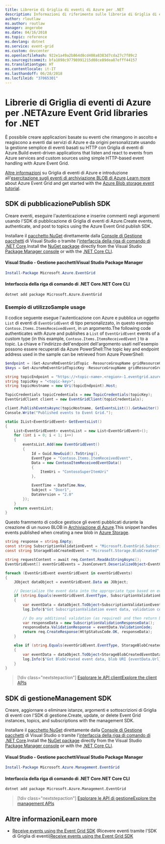 ```yaml
---
title: Librerie di Griglia di eventi di Azure per .NET
description: Informazioni di riferimento sulle librerie di Griglia di eventi di Azure per .NET
author: rloutlaw
ms.author: routlaw
manager: angerobe
ms.date: 04/16/2018
ms.topic: reference
ms.devlang: dotnet
ms.service: event-grid
ms.custom: devcenter
ms.openlocfilehash: 922e1a49a2b864d8cd408a8383d7cda27c7f89c2
ms.sourcegitcommit: bfa1898c97798991215d08ce89dea87efff44157
ms.translationtype: HT
ms.contentlocale: it-IT
ms.lasthandoff: 06/28/2018
ms.locfileid: "37065301"
---
```

# <a name="azure-event-grid-libraries-for-net"></a><span data-ttu-id="e7bf4-103">Librerie di Griglia di eventi di Azure per .NET</span><span class="sxs-lookup"><span data-stu-id="e7bf4-103">Azure Event Grid libraries for .NET</span></span>

<span data-ttu-id="e7bf4-104">È possibile creare applicazioni basate su eventi che rimangono in ascolto e reagiscono a eventi dai servizi di Azure e da origini personalizzate usando la gestione semplice di eventi basati su HTTP con Griglia di eventi di Azure.</span><span class="sxs-lookup"><span data-stu-id="e7bf4-104">Build event-driven applications that listen and react to events from Azure services and custom sources using simple HTTP-based event handling with Azure Event Grid.</span></span>

<span data-ttu-id="e7bf4-105">[Altre informazioni](/azure/event-grid/overview) su Griglia di eventi di Azure e introduzione all'[esercitazione sugli eventi di archiviazione BLOB di Azure](/azure/storage/blobs/storage-blob-event-quickstart-powershell).</span><span class="sxs-lookup"><span data-stu-id="e7bf4-105">[Learn more](/azure/event-grid/overview) about Azure Event Grid and get started with the [Azure Blob storage event tutorial](/azure/storage/blobs/storage-blob-event-quickstart-powershell).</span></span> 

## <a name="publish-sdk"></a><span data-ttu-id="e7bf4-106">SDK di pubblicazione</span><span class="sxs-lookup"><span data-stu-id="e7bf4-106">Publish SDK</span></span>

<span data-ttu-id="e7bf4-107">Creare eventi, eseguire l'autenticazione e inserire commenti negli argomenti usando l'SDK di pubblicazione di Griglia di eventi di Azure.</span><span class="sxs-lookup"><span data-stu-id="e7bf4-107">Create events, authenticate, and post to topics using the Azure Event Grid publish SDK.</span></span>

<span data-ttu-id="e7bf4-108">Installare il [pacchetto NuGet](https://www.nuget.org/packages/Microsoft.Azure.Management.Network.Fluent) direttamente dalla [Console di Gestione pacchetti][PackageManager] di Visual Studio o tramite l'[interfaccia della riga di comando di .NET Core][DotNetCLI].</span><span class="sxs-lookup"><span data-stu-id="e7bf4-108">Install the [NuGet package](https://www.nuget.org/packages/Microsoft.Azure.Management.Network.Fluent) directly from the Visual Studio [Package Manager console][PackageManager] or with the [.NET Core CLI][DotNetCLI].</span></span>

#### <a name="visual-studio-package-manager"></a><span data-ttu-id="e7bf4-109">Visual Studio - Gestione pacchetti</span><span class="sxs-lookup"><span data-stu-id="e7bf4-109">Visual Studio Package Manager</span></span>

```powershell
Install-Package Microsoft.Azure.EventGrid
```

#### <a name="net-core-cli"></a><span data-ttu-id="e7bf4-110">Interfaccia della riga di comando di .NET Core</span><span class="sxs-lookup"><span data-stu-id="e7bf4-110">.NET Core CLI</span></span>

```bash
dotnet add package Microsoft.Azure.EventGrid 
```

### <a name="sample-usage"></a><span data-ttu-id="e7bf4-111">Esempio di utilizzo</span><span class="sxs-lookup"><span data-stu-id="e7bf4-111">Sample usage</span></span>

<span data-ttu-id="e7bf4-112">Il codice seguente esegue l'autenticazione con Azure e pubblica un oggetto `List` di eventi di `EventGridEvent` di tipo personalizzato, in questo esempio `Contoso.Items.ItemsReceivedEvent`, in un argomento.</span><span class="sxs-lookup"><span data-stu-id="e7bf4-112">The following code authenticates with Azure and publishes a `List` of  `EventGridEvent` events of a custom type (in this example, `Contoso.Items.ItemsReceivedEvent` ) to a topic.</span></span> <span data-ttu-id="e7bf4-113">La chiave e l'indirizzo dell'endpoint dell'argomento usati nell'esempio possono essere recuperati da Azure PowerShell:</span><span class="sxs-lookup"><span data-stu-id="e7bf4-113">The topic key and endpoint address used in the sample can be retrieved from Azure PowerShell:</span></span>

```powershell
$endpoint = (Get-AzureRmEventGridTopic -ResourceGroupName gridResourceGroup -Name <topic-name>).Endpoint
$keys = Get-AzureRmEventGridTopicKey -ResourceGroupName gridResourceGroup -Name <topic-name>
```

```csharp
string topicEndpoint = "https://<topic-name>.<region>-1.eventgrid.azure.net/api/events";
string topicKey = "<topic-key>";
string topicHostname = new Uri(topicEndpoint).Host;

TopicCredentials topicCredentials = new TopicCredentials(topicKey);
EventGridClient client = new EventGridClient(topicCredentials);

client.PublishEventsAsync(topicHostname, GetEventsList()).GetAwaiter().GetResult();
Console.Write("Published events to Event Grid.");

static IList<EventGridEvent> GetEventsList()
{
    List<EventGridEvent> eventsList = new List<EventGridEvent>();
    for (int i = 0; i < 1; i++)
    {
        eventsList.Add(new EventGridEvent()
        {
            Id = Guid.NewGuid().ToString(),
            EventType = "Contoso.Items.ItemReceivedEvent",
            Data = new ContosoItemReceivedEventData()
            {
                ItemUri = "ContosoSuperItemUri"
            },

            EventTime = DateTime.Now,
            Subject = "Door1",
            DataVersion = "2.0"
        });
    }
    return eventsList;
}
```

<span data-ttu-id="e7bf4-114">Questo frammento di codice gestisce gli eventi pubblicati durante la creazione di un nuovo BLOB in [Archiviazione di Azure](/azure/storage/blobs/storage-blob-event-overview).</span><span class="sxs-lookup"><span data-stu-id="e7bf4-114">This snippet handles events published when creating a new blob in [Azure Storage](/azure/storage/blobs/storage-blob-event-overview).</span></span>

```csharp
string response = string.Empty;
const string SubscriptionValidationEvent = "Microsoft.EventGrid.SubscriptionValidationEvent";
const string StorageBlobCreatedEvent = "Microsoft.Storage.BlobCreated";

string requestContent = await req.Content.ReadAsStringAsync();
EventGridEvent[] eventGridEvents = JsonConvert.DeserializeObject<EventGridEvent[]>(requestContent);

foreach (EventGridEvent eventGridEvent in eventGridEvents)
{
    JObject dataObject = eventGridEvent.Data as JObject;

    // Deserialize the event data into the appropriate type based on event type 
    if (string.Equals(eventGridEvent.EventType, SubscriptionValidationEvent, StringComparison.OrdinalIgnoreCase))
    {
        var eventData = dataObject.ToObject<SubscriptionValidationEventData>();
        log.Info($"Got SubscriptionValidation event data, validation code: {eventData.ValidationCode}, topic: {eventGridEvent.Topic}");

        // Do any additional validation (as required) and then return back the below response
        var responseData = new SubscriptionValidationResponseData();
        responseData.ValidationResponse = eventData.ValidationCode;
        return req.CreateResponse(HttpStatusCode.OK, responseData);
    }

    else if (string.Equals(eventGridEvent.EventType, StorageBlobCreatedEvent, StringComparison.OrdinalIgnoreCase))
    {
        var eventData = dataObject.ToObject<StorageBlobCreatedEventData>();
        log.Info($"Got BlobCreated event data, blob URI {eventData.Url}");
    }
}
```

> [!div class="nextstepaction"]
> [<span data-ttu-id="e7bf4-115">Esplorare le API client</span><span class="sxs-lookup"><span data-stu-id="e7bf4-115">Explore the client APIs</span></span>](/dotnet/api/overview/azure/eventgrid/client)

## <a name="management-sdk"></a><span data-ttu-id="e7bf4-116">SDK di gestione</span><span class="sxs-lookup"><span data-stu-id="e7bf4-116">Management SDK</span></span>

<span data-ttu-id="e7bf4-117">Creare, aggiornare o eliminare istanze, argomenti e sottoscrizioni di Griglia di eventi con l'SDK di gestione.</span><span class="sxs-lookup"><span data-stu-id="e7bf4-117">Create, update, or delete Event Grid instances, topics, and subscriptions with the management SDK.</span></span>

<span data-ttu-id="e7bf4-118">Installare il [pacchetto NuGet](https://www.nuget.org/packages/Microsoft.Azure.Management.Network.Fluent) direttamente dalla [Console di Gestione pacchetti][PackageManager] di Visual Studio o tramite l'[interfaccia della riga di comando di .NET Core][DotNetCLI].</span><span class="sxs-lookup"><span data-stu-id="e7bf4-118">Install the [NuGet package](https://www.nuget.org/packages/Microsoft.Azure.Management.Network.Fluent) directly from the Visual Studio [Package Manager console][PackageManager] or with the [.NET Core CLI][DotNetCLI].</span></span>


#### <a name="visual-studio-package-manager"></a><span data-ttu-id="e7bf4-119">Visual Studio - Gestione pacchetti</span><span class="sxs-lookup"><span data-stu-id="e7bf4-119">Visual Studio Package Manager</span></span>

```powershell
Install-Package Microsoft.Azure.Management.EventGrid
```

#### <a name="net-core-cli"></a><span data-ttu-id="e7bf4-120">Interfaccia della riga di comando di .NET Core</span><span class="sxs-lookup"><span data-stu-id="e7bf4-120">.NET Core CLI</span></span>

```bash
dotnet add package Microsoft.Azure.Management.EventGrid
```

> [!div class="nextstepaction"]
> [<span data-ttu-id="e7bf4-121">Esplorare le API di gestione</span><span class="sxs-lookup"><span data-stu-id="e7bf4-121">Explore the management APIs</span></span>](/dotnet/api/overview/azure/eventgrid/management)

## <a name="learn-more"></a><span data-ttu-id="e7bf4-122">Altre informazioni</span><span class="sxs-lookup"><span data-stu-id="e7bf4-122">Learn more</span></span>

- <span data-ttu-id="e7bf4-123">[Receive events using the Event Grid SDK](/azure/event-grid/receive-events) (Ricevere eventi tramite l'SDK di Griglia di eventi)</span><span class="sxs-lookup"><span data-stu-id="e7bf4-123">[Receive events using the Event Grid SDK](/azure/event-grid/receive-events)</span></span>

[PackageManager]: https://docs.microsoft.com/nuget/tools/package-manager-console
[DotNetCLI]: https://docs.microsoft.com/dotnet/core/tools/dotnet-add-package
